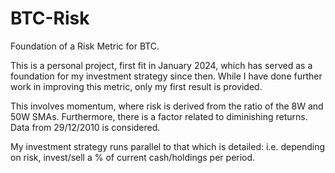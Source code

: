 # BTC-Risk
Foundation of a Risk Metric for BTC.

This is a personal project, first fit in January 2024, which has served as a foundation for my investment strategy since then. While I have done further work in improving this metric, only my first result is provided. 

This involves momentum, where risk is derived from the ratio of the 8W and 50W SMAs. Furthermore, there is a factor related to diminishing returns. Data from 29/12/2010 is considered.

My investment strategy runs parallel to that which is detailed: i.e. depending on risk, invest/sell a % of current cash/holdings per period.
